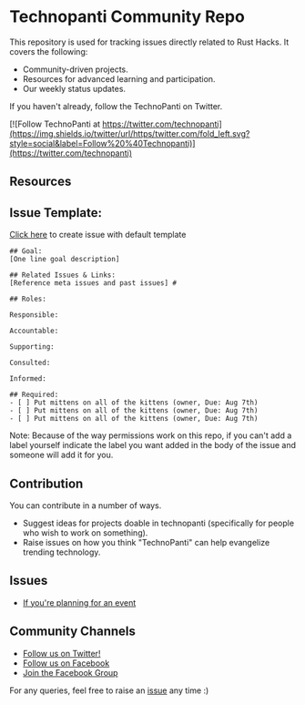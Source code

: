 # Technopanti Community Repo

This repository is used for tracking issues directly related to Rust Hacks. It covers the following:

* Community-driven projects.
* Resources for advanced learning and participation.
* Our weekly status updates.

If you haven't already, follow the TechnoPanti on Twitter.

[![Follow TechnoPanti at https://twitter.com/technopanti](https://img.shields.io/twitter/url/https/twitter.com/fold_left.svg?style=social&label=Follow%20%40Technopanti)](https://twitter.com/technopanti)

## Resources



## Issue Template:

[Click here](https://github.com/Internautsorg/techopanti-guide/issues/new?template=default.md) to create issue with default template

```
## Goal: 
[One line goal description] 

## Related Issues & Links: 
[Reference meta issues and past issues] #

## Roles:

Responsible:

Accountable:

Supporting:

Consulted:

Informed: 

## Required: 
- [ ] Put mittens on all of the kittens (owner, Due: Aug 7th) 
- [ ] Put mittens on all of the kittens (owner, Due: Aug 7th) 
- [ ] Put mittens on all of the kittens (owner, Due: Aug 7th)
```
Note: Because of the way permissions work on this repo, if you can't add a label yourself indicate the label you want added in the body of the issue and someone will add it for you.

## Contribution

You can contribute in a number of ways.

 * Suggest ideas for projects doable in technopanti (specifically for people who wish to work on something).
 * Raise issues on how you think "TechnoPanti" can help evangelize trending technology.

## Issues

 - [If you're planning for an event](https://github.com/Internautsorg/techopanti-guide/issues/new?template=event.md)

## Community Channels

 * [Follow us on Twitter!](https://twitter.com/technopanti)
 * [Follow us on Facebook](https://www.facebook.com/technopantiOfficial/)
 * [Join the Facebook Group](https://www.facebook.com/groups/technopanti)


For any queries, feel free to raise an [issue](https://github.com/Internautsorg/techopanti-guide/issues/new) any time :)
